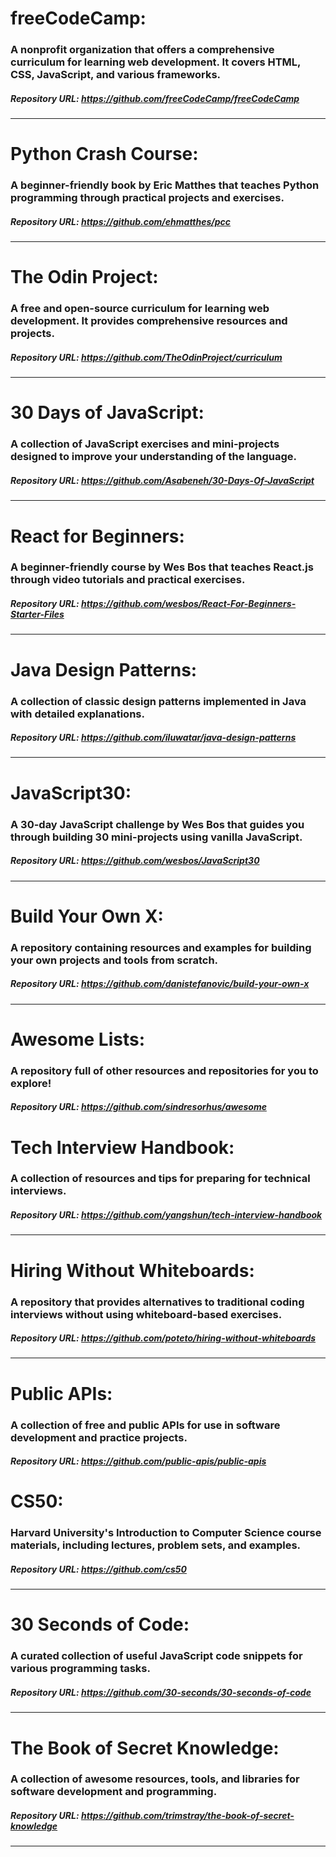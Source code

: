 # freeCodeCamp:

### A nonprofit organization that offers a comprehensive curriculum for learning web development. It covers HTML, CSS, JavaScript, and various frameworks.

##### Repository URL: https://github.com/freeCodeCamp/freeCodeCamp

---

# Python Crash Course:

### A beginner-friendly book by Eric Matthes that teaches Python programming through practical projects and exercises.

##### Repository URL: https://github.com/ehmatthes/pcc

---

# The Odin Project:

### A free and open-source curriculum for learning web development. It provides comprehensive resources and projects.

##### Repository URL: https://github.com/TheOdinProject/curriculum

---

# 30 Days of JavaScript:

### A collection of JavaScript exercises and mini-projects designed to improve your understanding of the language.

##### Repository URL: https://github.com/Asabeneh/30-Days-Of-JavaScript

---

# React for Beginners:

### A beginner-friendly course by Wes Bos that teaches React.js through video tutorials and practical exercises.

##### Repository URL: https://github.com/wesbos/React-For-Beginners-Starter-Files

---

# Java Design Patterns:

### A collection of classic design patterns implemented in Java with detailed explanations.

##### Repository URL: https://github.com/iluwatar/java-design-patterns

---

# JavaScript30:

### A 30-day JavaScript challenge by Wes Bos that guides you through building 30 mini-projects using vanilla JavaScript.

##### Repository URL: https://github.com/wesbos/JavaScript30

---

# Build Your Own X:

### A repository containing resources and examples for building your own projects and tools from scratch.

##### Repository URL: https://github.com/danistefanovic/build-your-own-x

---

# Awesome Lists:

### A repository full of other resources and repositories for you to explore!

##### Repository URL: https://github.com/sindresorhus/awesome

# Tech Interview Handbook:

### A collection of resources and tips for preparing for technical interviews.

##### Repository URL: https://github.com/yangshun/tech-interview-handbook

---

# Hiring Without Whiteboards:

### A repository that provides alternatives to traditional coding interviews without using whiteboard-based exercises.

##### Repository URL: https://github.com/poteto/hiring-without-whiteboards

---

# Public APIs:

### A collection of free and public APIs for use in software development and practice projects.

##### Repository URL: https://github.com/public-apis/public-apis

# CS50:

### Harvard University's Introduction to Computer Science course materials, including lectures, problem sets, and examples.

##### Repository URL: https://github.com/cs50

---

# 30 Seconds of Code:

### A curated collection of useful JavaScript code snippets for various programming tasks.

##### Repository URL: https://github.com/30-seconds/30-seconds-of-code

---

# The Book of Secret Knowledge:

### A collection of awesome resources, tools, and libraries for software development and programming.

##### Repository URL: https://github.com/trimstray/the-book-of-secret-knowledge

---

